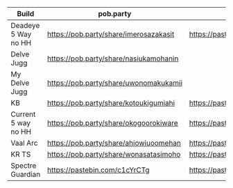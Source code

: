 Build | pob.party | pastebin
--- | --- | ---
Deadeye 5 Way no HH | https://pob.party/share/imerosazakasit | https://pastebin.com/2j2JkBcP
Delve Jugg                      | https://pob.party/share/nasiukamohanin
My Delve Jugg | https://pob.party/share/uwonomakukamii
KB | https://pob.party/share/kotoukigumiahi | https://pastebin.com/Lzt727mL
Current 5 way no HH |https://pob.party/share/okogoorokiware|https://pastebin.com/0RdAnU74
Vaal Arc | https://pob.party/share/ahiowiuoomehan | https://pastebin.com/wwFU9GRC
KR TS | https://pob.party/share/wonasatasimoho | https://pastebin.com/3bKk0BJ1
Spectre Guardian | https://pastebin.com/c1cYrCTg | https://pastebin.com/c1cYrCTg
